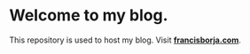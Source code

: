 Welcome to my blog.
=============

This repository is used to host my blog. Visit **[francisborja.com](http://francisborja.com)**.
